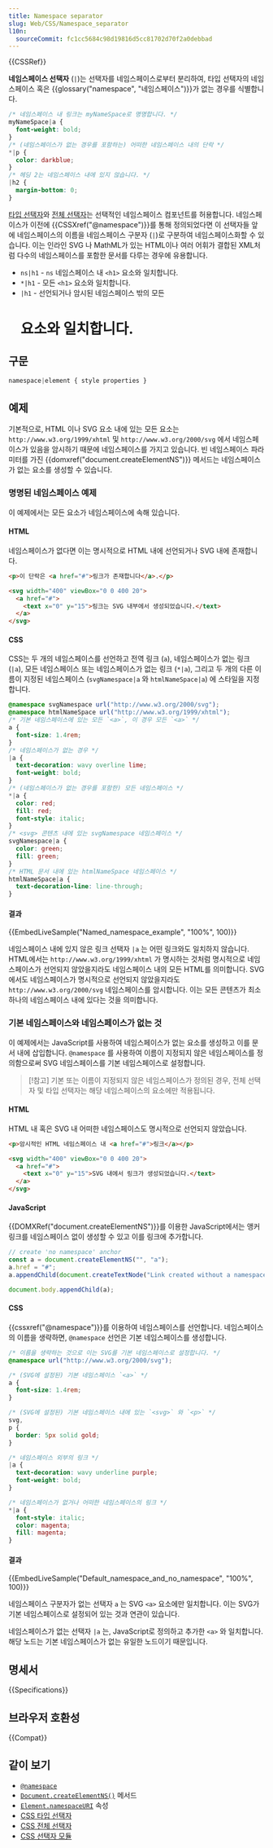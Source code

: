 ```yaml
---
title: Namespace separator
slug: Web/CSS/Namespace_separator
l10n:
  sourceCommit: fc1cc5684c98d19816d5cc81702d70f2a0debbad
---
```


{{CSSRef}}

**네임스페이스 선택자** (`|`)는 선택자를 네임스페이스로부터 분리하여, 타입 선택자의 네임스페이스 혹은 {{glossary("namespace", "네임스페이스")}}가 없는 경우를 식별합니다.

```css
/* 네임스페이스 내 링크는 myNameSpace로 명명합니다. */
myNameSpace|a {
  font-weight: bold;
}
/* (네임스페이스가 없는 경우를 포함하는) 어떠한 네임스페이스 내의 단락 */
*|p {
  color: darkblue;
}
/* 헤딩 2는 네임스페이스 내에 있지 않습니다. */
|h2 {
  margin-bottom: 0;
}
```

[타입 선택자](/ko/docs/Web/CSS/Type_selectors)와 [전체 선택자](/ko/docs/Web/CSS/Universal_selectors)는 선택적인 네임스페이스 컴포넌트를 허용합니다. 네임스페이스가 이전에 {{CSSXref("@namespace")}}를 통해 정의되었다면 이 선택자들 앞에 네임스페이스의 이름을 네임스페이스 구분자 (`|`)로 구분하여 네임스페이스화할 수 있습니다. 이는 인라인 SVG 나 MathML가 있는 HTML이나 여러 어휘가 결합된 XML처럼 다수의 네임스페이스를 포함한 문서를 다루는 경우에 유용합니다.

- `ns|h1` - `ns` 네임스페이스 내 `<h1>` 요소와 일치합니다.
- `*|h1` - 모든 `<h1>` 요소와 일치합니다.
- `|h1` - 선언되거나 암시된 네임스페이스 밖의 모든 <h1> 요소와 일치합니다.

## 구문

```css
namespace|element { style properties }
```

## 예제

기본적으로, HTML 이나 SVG 요소 내에 있는 모든 요소는 `http://www.w3.org/1999/xhtml` 및 `http://www.w3.org/2000/svg` 에서 네임스페이스가 있음을 암시하기 때문에 네임스페이스를 가지고 있습니다. 빈 네임스페이스 파라미터를 가진 {{domxref("document.createElementNS")}} 메서드는 네임스페이스가 없는 요소를 생성할 수 있습니다.

### 명명된 네임스페이스 예제

이 예제에서는 모든 요소가 네임스페이스에 속해 있습니다.

#### HTML

네임스페이스가 없다면 이는 명시적으로 HTML 내에 선언되거나 SVG 내에 존재합니다.

```html
<p>이 단락은 <a href="#">링크가 존재합니다</a>.</p>

<svg width="400" viewBox="0 0 400 20">
  <a href="#">
    <text x="0" y="15">링크는 SVG 내부에서 생성되었습니다.</text>
  </a>
</svg>
```

#### CSS

CSS는 두 개의 네임스페이스를 선언하고 전역 링크 (`a`), 네임스페이스가 없는 링크 (`|a`), 모든 네임스페이스 또는 네임스페이스가 없는 링크 (`*|a`), 그리고 두 개의 다른 이름이 지정된 네임스페이스 (`svgNamespace|a` 와 `htmlNameSpace|a`) 에 스타일을 지정합니다.

```css
@namespace svgNamespace url("http://www.w3.org/2000/svg");
@namespace htmlNameSpace url("http://www.w3.org/1999/xhtml");
/* 기본 네임스페이스에 있는 모든 `<a>`, 이 경우 모든 `<a>` */
a {
  font-size: 1.4rem;
}
/* 네임스페이스가 없는 경우 */
|a {
  text-decoration: wavy overline lime;
  font-weight: bold;
}
/* (네임스페이스가 없는 경우를 포함한) 모든 네임스페이스 */
*|a {
  color: red;
  fill: red;
  font-style: italic;
}
/* <svg> 콘텐츠 내에 있는 svgNamespace 네임스페이스 */
svgNamespace|a {
  color: green;
  fill: green;
}
/* HTML 문서 내에 있는 htmlNameSpace 네임스페이스 */
htmlNameSpace|a {
  text-decoration-line: line-through;
}
```

#### 결과

{{EmbedLiveSample("Named_namespace_example", "100%", 100)}}

네임스페이스 내에 있지 않은 링크 선택자 `|a` 는 어떤 링크와도 일치하지 않습니다. HTML에서는 `http://www.w3.org/1999/xhtml` 가 명시하는 것처럼 명시적으로 네임스페이스가 선언되지 않았을지라도 네임스페이스 내의 모든 HTML를 의미합니다. SVG에서도 네임스페이스가 명시적으로 선언되지 않았을지라도 `http://www.w3.org/2000/svg` 네임스페이스를 암시합니다. 이는 모든 콘텐츠가 최소 하나의 네임스페이스 내에 있다는 것을 의미합니다.

### 기본 네임스페이스와 네임스페이스가 없는 것

이 예제에서는 JavaScript를 사용하여 네임스페이스가 없는 요소를 생성하고 이를 문서 내에 삽입합니다. `@namespace` 를 사용하여 이름이 지정되지 않은 네임스페이스를 정의함으로써 SVG 네임스페이스를 기본 네임스페이스로 설정합니다.

> [!참고]
> 기본 또는 이름이 지정되지 않은 네임스페이스가 정의된 경우, 전체 선택자 및 타입 선택자는 해당 네임스페이스의 요소에만 적용됩니다.

#### HTML

HTML 내 혹은 SVG 내 어떠한 네임스페이스도 명시적으로 선언되지 않았습니다.

```html
<p>암시적인 HTML 네임스페이스 내 <a href="#">링크</a></p>

<svg width="400" viewBox="0 0 400 20">
  <a href="#">
    <text x="0" y="15">SVG 내에서 링크가 생성되었습니다.</text>
  </a>
</svg>
```

#### JavaScript

{{DOMXRef("document.createElementNS")}}를 이용한 JavaScript에서는 앵커 링크를 네임스페이스 없이 생성할 수 있고 이를 링크에 추가합니다.

```js
// create 'no namespace' anchor
const a = document.createElementNS("", "a");
a.href = "#";
a.appendChild(document.createTextNode("Link created without a namespace"));

document.body.appendChild(a);
```

#### CSS

{{cssxref("@namespace")}}를 이용하여 네임스페이스를 선언합니다. 네임스페이스의 이름을 생략하면, `@namespace` 선언은 기본 네임스페이스를 생성합니다.

```css
/* 이름을 생략하는 것으로 이는 SVG를 기본 네임스페이스로 설정합니다. */
@namespace url("http://www.w3.org/2000/svg");

/* (SVG에 설정된) 기본 네임스페이스 `<a>` */
a {
  font-size: 1.4rem;
}

/* (SVG에 설정된) 기본 네임스페이스 내에 있는 `<svg>` 와 `<p>` */
svg,
p {
  border: 5px solid gold;
}

/* 네임스페이스 외부의 링크 */
|a {
  text-decoration: wavy underline purple;
  font-weight: bold;
}

/* 네임스페이스가 없거나 어떠한 네임스페이스의 링크 */
*|a {
  font-style: italic;
  color: magenta;
  fill: magenta;
}
```

#### 결과

{{EmbedLiveSample("Default_namespace_and_no_namespace", "100%", 100)}}

네임스페이스 구분자가 없는 선택자 `a` 는 SVG `<a>` 요소에만 일치합니다. 이는 SVG가 기본 네임스페이스로 설정되어 있는 것과 연관이 있습니다.

네임스페이스가 없는 선택자 `|a` 는, JavaScript로 정의하고 추가한 `<a>` 와 일치합니다. 해당 노드는 기본 네임스페이스가 없는 유일한 노드이기 때문입니다.

## 명세서

{{Specifications}}

## 브라우저 호환성

{{Compat}}

## 같이 보기

- [`@namespace`](/ko/docs/Web/CSS/@namespace)
- [`Document.createElementNS()`](/ko/docs/Web/API/Document/createElementNS) 메서드
- [`Element.namespaceURI`](/ko/docs/Web/API/Element/namespaceURI) 속성
- [CSS 타입 선택자](/ko/docs/Web/CSS/Type_selectors)
- [CSS 전체 선택자](/ko/docs/Web/CSS/Universal_selectors)
- [CSS 선택자 모듈](/ko/docs/Web/CSS/CSS_selectors)
